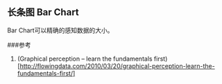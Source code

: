 ## 长条图 Bar Chart

Bar Chart可以精确的感知数据的大小。


###参考

1. (Graphical perception – learn the fundamentals first)[http://flowingdata.com/2010/03/20/graphical-perception-learn-the-fundamentals-first/]

